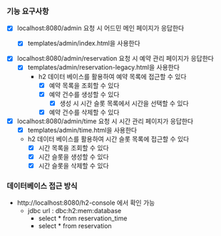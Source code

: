 ### 기능 요구사항

- [x] localhost:8080/admin 요청 시 어드민 메인 페이지가 응답한다
  - [x] templates/admin/index.html을 사용한다
  

- [x] localhost:8080/admin/reservation 요청 시 예약 관리 페이지가 응답한다
  - [x] templates/admin/reservation-legacy.html을 사용한다
    - h2 데이터 베이스를 활용하여 예약 목록에 접근할 수 있다
      - [x] 예약 목록을 조회할 수 있다
      - [x] 예약 건수를 생성할 수 있다
        - [x] 생성 시 시간 슬롯 목록에서 시간을 선택할 수 있다
      - [x] 예약 건수를 삭제할 수 있다

- [x] localhost:8080/admin/time 요청 시 시간 관리 페이지가 응답한다
  - [x] templates/admin/time.html을 사용한다
  - h2 데이터 베이스를 활용하여 시간 슬롯 목록에 접근할 수 있다
    - [x] 시간 목록을 조회할 수 있다
    - [x] 시간 슬롯을 생성할 수 있다
    - [x] 시간 슬롯을 삭제할 수 있다

### 데이터베이스 접근 방식
- http://localhost:8080/h2-console 에서 확인 가능
  - jdbc url : dbc:h2:mem:database
    - select * from reservation_time
    - select * from reservation
